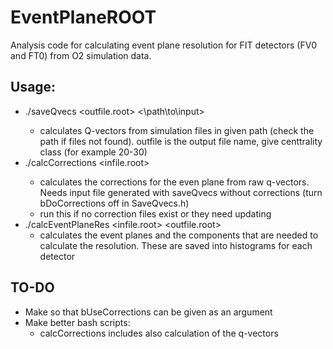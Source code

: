 # EventPlaneROOT

Analysis code for calculating event plane resolution for FIT detectors (FV0 and FT0) from O2 simulation data.

## Usage:

 * ./saveQvecs <outfile.root> <\path\to\input> <cent>
    * calculates Q-vectors from simulation files in given path (check the path if files not found). outfile is the output file name, give centtrality class (for example 20-30)
 * ./calcCorrections <infile.root> <cent>
    * calculates the corrections for the even plane from raw q-vectors. Needs input file generated with saveQvecs without corrections (turn bDoCorrections off in SaveQvecs.h)
    * run this if no correction files exist or they need updating
 * ./calcEventPlaneRes <infile.root> <outfile.root>
    * calculates the event planes and the components that are needed to calculate the resolution. These are saved into histograms for each detector


## TO-DO

 * Make so that bUseCorrections can be given as an argument
 * Make better bash scripts:
    * calcCorrections includes also calculation of the q-vectors

